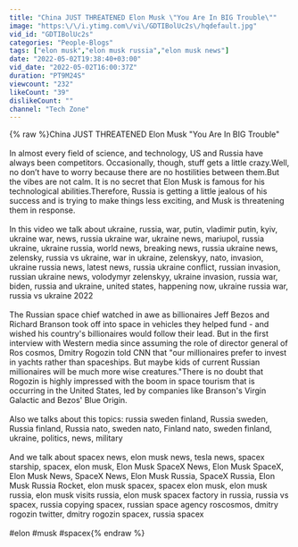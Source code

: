 ```yaml
---
title: "China JUST THREATENED Elon Musk \"You Are In BIG Trouble\""
image: "https:\/\/i.ytimg.com\/vi\/GDTIBolUc2s\/hqdefault.jpg"
vid_id: "GDTIBolUc2s"
categories: "People-Blogs"
tags: ["elon musk","elon musk russia","elon musk news"]
date: "2022-05-02T19:38:40+03:00"
vid_date: "2022-05-02T16:00:37Z"
duration: "PT9M24S"
viewcount: "232"
likeCount: "39"
dislikeCount: ""
channel: "Tech Zone"
---
```

{% raw %}China JUST THREATENED Elon Musk &quot;You Are In BIG Trouble&quot;<br /><br />In almost every field of science, and technology, US and Russia have always been competitors. Occasionally, though, stuff gets a little crazy.Well, no don’t have to worry because there are no hostilities between them.But the vibes are not calm. It is no secret that Elon Musk is famous for his technological abilities.Therefore, Russia is getting a little jealous of his success and is trying to make things less exciting, and Musk is threatening them in response.<br /><br />In this video we talk about ukraine, russia, war, putin, vladimir putin, kyiv, ukraine war, news, russia ukraine war, ukraine news, mariupol, russia ukraine, ukraine russia, world news, breaking news, russia ukraine news, zelensky, russia vs ukraine, war in ukraine, zelenskyy, nato, invasion, ukraine russia news, latest news, russia ukraine conflict, russian invasion, russian ukraine news, volodymyr zelenskyy, ukraine invasion, russia war, biden, russia and ukraine, united states, happening now, ukraine russia war, russia vs ukraine 2022<br /><br />The Russian space chief watched in awe as billionaires Jeff Bezos and Richard Branson took off into space in vehicles they helped fund - and wished his country's billionaires would follow their lead. But in the first interview with Western media since assuming the role of director general of Ros cosmos, Dmitry Rogozin told CNN that &quot;our millionaires prefer to invest in yachts rather than spaceships. But maybe kids of current Russian millionaires will be much more wise creatures.&quot;There is no doubt that Rogozin is highly impressed with the boom in space tourism that is occurring in the United States, led by companies like Branson's Virgin Galactic and Bezos' Blue Origin.<br /><br />Also we talks about this topics: russia sweden finland, Russia sweden, Russia finland, Russia nato, sweden nato, Finland nato, sweden finland, ukraine, politics, news, military <br /><br />And we talk about spacex news, elon musk news, tesla news, spacex starship, spacex, elon musk, Elon Musk SpaceX News, Elon Musk SpaceX, Elon Musk News, SpaceX News, Elon Musk Russia, SpaceX Russia, Elon Musk Russia Rocket, elon musk spacex, spacex elon musk, elon musk russia, elon musk visits russia, elon musk spacex factory in russia, russia vs spacex, russia copying spacex, russian space agency roscosmos, dmitry rogozin twitter, dmitry rogozin spacex, russia spacex<br /><br />#elon #musk #spacex{% endraw %}
